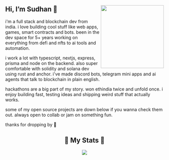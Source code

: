 ## Hi, I’m Sudhan 👋 <img align="right" src="https://avatars.githubusercontent.com/u/55418697?v=4" width="200" />
i'm a full stack and blockchain dev from india. i love building cool stuff like web apps, games, smart contracts and bots. been in the dev space for 5+ years working on everything from defi and nfts to ai tools and automation.

i work a lot with typescript, nextjs, express, prisma and node on the backend. also super comfortable with solidity and solana dev using rust and anchor. i've made discord bots, telegram mini apps and ai agents that talk to blockchain in plain english.

hackathons are a big part of my story. won ethindia twice and unfold once. i enjoy building fast, testing ideas and shipping weird stuff that actually works.

some of my open source projects are down below if you wanna check them out. always open to collab or jam on something fun.

thanks for dropping by 🌱

<h2 align="center"> 🚀 My Stats 🚀</h2>
<p align="center">
  <img src="https://github-readme-stats.vercel.app/api?username=SudhanPlayz&theme=tokyonight&count_private=true&show_icons=true&include_all_commits=true">
</p>
